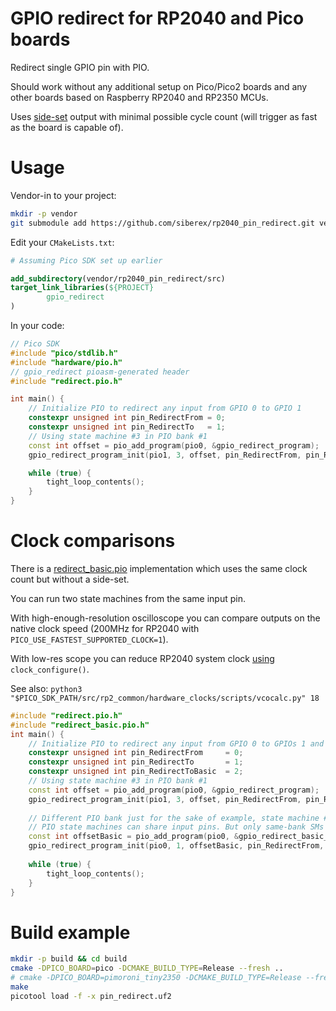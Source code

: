 # GPIO redirect for RP2040 and Pico boards

Redirect single GPIO pin with PIO.

Should work without any additional setup on Pico/Pico2 boards and any other boards based on Raspberry RP2040 and RP2350 MCUs.

Uses [side-set](https://datasheets.raspberrypi.com/rp2040/rp2040-datasheet.pdf#page=332&zoom=100,153,745) output with minimal possible cycle count (will trigger as fast as the board is capable of).


# Usage

Vendor-in to your project:

```bash
mkdir -p vendor
git submodule add https://github.com/siberex/rp2040_pin_redirect.git vendor/rp2040_pin_redirect
```

Edit your `CMakeLists.txt`:

```cmake
# Assuming Pico SDK set up earlier

add_subdirectory(vendor/rp2040_pin_redirect/src)
target_link_libraries(${PROJECT}
        gpio_redirect
)
```

In your code:

```c++
// Pico SDK
#include "pico/stdlib.h"
#include "hardware/pio.h"
// gpio_redirect pioasm-generated header
#include "redirect.pio.h"

int main() {
    // Initialize PIO to redirect any input from GPIO 0 to GPIO 1
    constexpr unsigned int pin_RedirectFrom = 0;
    constexpr unsigned int pin_RedirectTo   = 1;
    // Using state machine #3 in PIO bank #1
    const int offset = pio_add_program(pio0, &gpio_redirect_program);
    gpio_redirect_program_init(pio1, 3, offset, pin_RedirectFrom, pin_RedirectTo);

    while (true) {
        tight_loop_contents();
    }
}
```


# Clock comparisons

There is a [redirect_basic.pio](./src/redirect_basic.pio) implementation which uses the same clock count but without a side-set.

You can run two state machines from the same input pin.

With high-enough-resolution oscilloscope you can compare outputs on the native clock speed (200MHz for RP2040 with `PICO_USE_FASTEST_SUPPORTED_CLOCK=1`).

With low-res scope you can reduce RP2040 system clock [using](https://github.com/raspberrypi/pico-examples/blob/84e8d489ca321a4be90ee49e36dc29e5c645da08/clocks/hello_48MHz/hello_48MHz.c#L49) `clock_configure()`. 

See also: `python3 "$PICO_SDK_PATH/src/rp2_common/hardware_clocks/scripts/vcocalc.py" 18`

```c++
#include "redirect.pio.h"
#include "redirect_basic.pio.h"
int main() {
    // Initialize PIO to redirect any input from GPIO 0 to GPIOs 1 and 2
    constexpr unsigned int pin_RedirectFrom     = 0;
    constexpr unsigned int pin_RedirectTo       = 1;
    constexpr unsigned int pin_RedirectToBasic  = 2;
    // Using state machine #3 in PIO bank #1
    const int offset = pio_add_program(pio0, &gpio_redirect_program);
    gpio_redirect_program_init(pio1, 3, offset, pin_RedirectFrom, pin_RedirectTo);
    
    // Different PIO bank just for the sake of example, state machine #1
    // PIO state machines can share input pins. But only same-bank SMs can share output pins
    const int offsetBasic = pio_add_program(pio0, &gpio_redirect_basic_program);
    gpio_redirect_program_init(pio0, 1, offsetBasic, pin_RedirectFrom, pin_RedirectToBasic);
    
    while (true) {
        tight_loop_contents();
    }
}
```


# Build example

```bash
mkdir -p build && cd build
cmake -DPICO_BOARD=pico -DCMAKE_BUILD_TYPE=Release --fresh ..
# cmake -DPICO_BOARD=pimoroni_tiny2350 -DCMAKE_BUILD_TYPE=Release --fresh ..
make
picotool load -f -x pin_redirect.uf2
```
